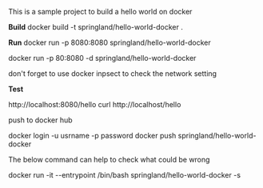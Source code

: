 
This is a sample project to build a hello world on docker


**Build**
docker build -t springland/hello-world-docker  .

**Run**
docker run -p 8080:8080  springland/hello-world-docker 

docker run -p 80:8080 -d  springland/hello-world-docker

don't forget to use docker inpsect to check the network setting

**Test**

http://localhost:8080/hello
curl http://localhost/hello


push to docker hub

docker login -u usrname -p password
docker push springland/hello-world-docker 
 

The below command can help to check what could be wrong

docker run -it --entrypoint /bin/bash  springland/hello-world-docker -s


